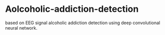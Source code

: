 # Aolcoholic-addiction-detection
based on EEG signal alcoholic addiction detection using deep convolutional neural network.
